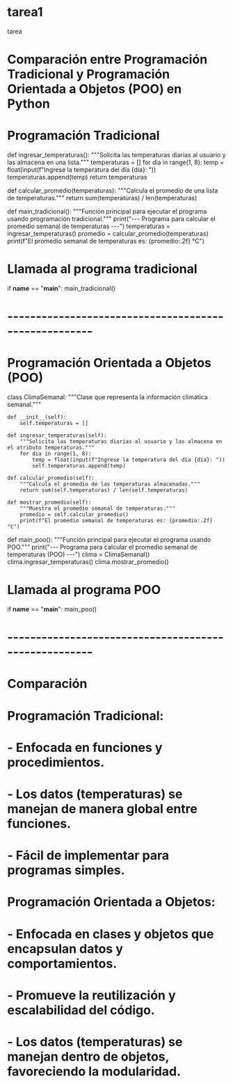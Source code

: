 # tarea1
tarea
# Comparación entre Programación Tradicional y Programación Orientada a Objetos (POO) en Python

# Programación Tradicional

def ingresar_temperaturas():
    """Solicita las temperaturas diarias al usuario y las almacena en una lista."""
    temperaturas = []
    for dia in range(1, 8):
        temp = float(input(f"Ingrese la temperatura del día {dia}: "))
        temperaturas.append(temp)
    return temperaturas

def calcular_promedio(temperaturas):
    """Calcula el promedio de una lista de temperaturas."""
    return sum(temperaturas) / len(temperaturas)

def main_tradicional():
    """Función principal para ejecutar el programa usando programación tradicional."""
    print("--- Programa para calcular el promedio semanal de temperaturas ---")
    temperaturas = ingresar_temperaturas()
    promedio = calcular_promedio(temperaturas)
    print(f"El promedio semanal de temperaturas es: {promedio:.2f} °C")

# Llamada al programa tradicional
if __name__ == "__main__":
    main_tradicional()

# -----------------------------------------------------

# Programación Orientada a Objetos (POO)

class ClimaSemanal:
    """Clase que representa la información climática semanal."""

    def __init__(self):
        self.temperaturas = []

    def ingresar_temperaturas(self):
        """Solicita las temperaturas diarias al usuario y las almacena en el atributo temperaturas."""
        for dia in range(1, 8):
            temp = float(input(f"Ingrese la temperatura del día {dia}: "))
            self.temperaturas.append(temp)

    def calcular_promedio(self):
        """Calcula el promedio de las temperaturas almacenadas."""
        return sum(self.temperaturas) / len(self.temperaturas)

    def mostrar_promedio(self):
        """Muestra el promedio semanal de temperaturas."""
        promedio = self.calcular_promedio()
        print(f"El promedio semanal de temperaturas es: {promedio:.2f} °C")

def main_poo():
    """Función principal para ejecutar el programa usando POO."""
    print("--- Programa para calcular el promedio semanal de temperaturas (POO) ---")
    clima = ClimaSemanal()
    clima.ingresar_temperaturas()
    clima.mostrar_promedio()

# Llamada al programa POO
if __name__ == "__main__":
    main_poo()

# -----------------------------------------------------

# Comparación

# Programación Tradicional:
# - Enfocada en funciones y procedimientos.
# - Los datos (temperaturas) se manejan de manera global entre funciones.
# - Fácil de implementar para programas simples.

# Programación Orientada a Objetos:
# - Enfocada en clases y objetos que encapsulan datos y comportamientos.
# - Promueve la reutilización y escalabilidad del código.
# - Los datos (temperaturas) se manejan dentro de objetos, favoreciendo la modularidad.
